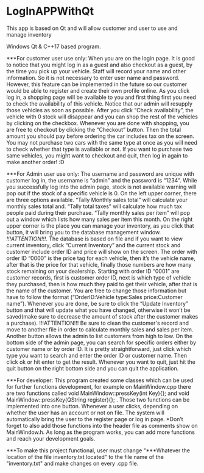 # LogInAPPWithQt
This app is based on Qt and will allow customer and user to use and manage inventory 

Windows Qt & C++17 based program.


***For customer user use only:
When you are on the login page. It is good to notice that you might log in as a guest and also checkout as a guest, by the time you pick up your vehicle. Staff will record your name and other information. So it is not necessary to enter user name and password. However, this feature can be implemented in the future so our customer would be able to register and create their own profile online. As you click log in, a shopping page will be available to you and first thing first you need to check the availability of this vehicle. Notice that our admin will resupply those vehicles as soon as possible. After you click “Check availability”, the vehicle with 0 stock will disappear and you can shop the rest of the vehicles by clicking on the checkbox. Whenever you are done with shopping, you are free to checkout by clicking the “Checkout” button. Then the total amount you
should pay before ordering the car includes tax on the screen. You may not purchase two cars with the same type at once as you will need to check whether that type is available or not. If you want to purchase two same vehicles, you might want to checkout and quit, then log in again to
make another order! :D


***For Admin user use only:
The username and password are unique with customer log in, the username is “admin” and the password is “1234”. While you successfully log into the admin page, stock is not available warning will pop out if the stock of a specific vehicle is 0. On the left upper corner, there are three options available. “Tally Monthly sales total” will calculate your monthly sales total and. “Tally total taxes” will calculate how much tax people paid during their purchase. “Tally monthly sales per item” will pop out a window which lists how many sales per item this month. On the right upper corner is the place you can manage your inventory, as you click that button, it will bring you to the database management window. *!!!ATTENTION!!!*. The database is based on file and if you want to view current inventory, click “Current Inventory” and the current stock and customer include order ID and price will show on the screen. The order with order ID “0000” is the price tag for each vehicle, then it’s the vehicle name, after that is the price for that vehicle, finally those numbers are how many stock remaining on your dealership. Starting with order ID “0001” are customer records, first is customer order ID, next is which type of vehicle they purchased, then is how much they paid to get their vehicle, after that is the name of the customer. You are free to change those information but have to follow the format (“OrderID:Vehicle type:Sales price:Customer name”). Whenever you are done, be sure to click the “Update Inventory” button and that will update what you have changed, otherwise it won’t be saved(make sure to decrease the amount of stock after the customer makes a purchase). !!!ATTENTION!!! Be sure to clean the customer's record and move to another file in order to calculate monthly sales and sales per item. Another button allows the admin to list customers from high to low. On the bottom side of the admin page, you can search for specific orders either by customer name or by order ID. It is pretty straightforward, just click which type you want to search and enter the order ID or customer name. Then click ok or hit enter to get the result. Whenever you want to quit, just hit the quit button on the right bottom side and you can quit the application.



***For developer:
This program created some classes which can be used for further functions development, for example on MainWindow.cpp there are two functions called void MainWindow::pressKey(int Key){}; and void MainWindow::pressKey(QString register){}; . Those two functions can be implemented into one button. Whenever a user clicks, depending on whether the user has an account or not on file. The system will automatically bring the user to the register page or log in page. *Don’t forget to also add those functions into the header file as comments show on MainWindow.h. As long as the program works, you can add more functions and reach your development goals.

***To make this project functional, user must change "***Whatever the location of the file inventory.txt located" to the file name of the "inventory.txt" and make changes on every .cpp file.
